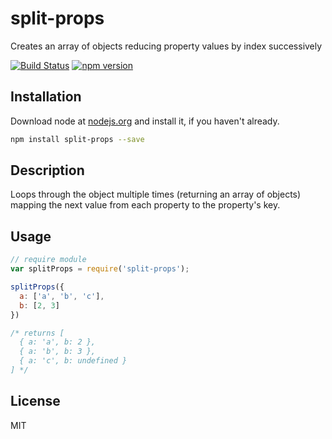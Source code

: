 # split-props

Creates an array of objects reducing property values by index successively

[![Build Status](https://travis-ci.org/willhoag/split-props.svg)](https://travis-ci.org/willhoag/split-props)
[![npm version](https://badge.fury.io/js/split-props.svg)](http://badge.fury.io/js/split-props)

## Installation

Download node at [nodejs.org](http://nodejs.org) and install it, if you haven't already.

```sh
npm install split-props --save
```

## Description
Loops through the object multiple times (returning an array of objects) mapping the next value from each property to the property's key.

## Usage

```js
// require module
var splitProps = require('split-props');

splitProps({
  a: ['a', 'b', 'c'],
  b: [2, 3]
})

/* returns [
  { a: 'a', b: 2 },
  { a: 'b', b: 3 },
  { a: 'c', b: undefined }
] */

```


## License

MIT
